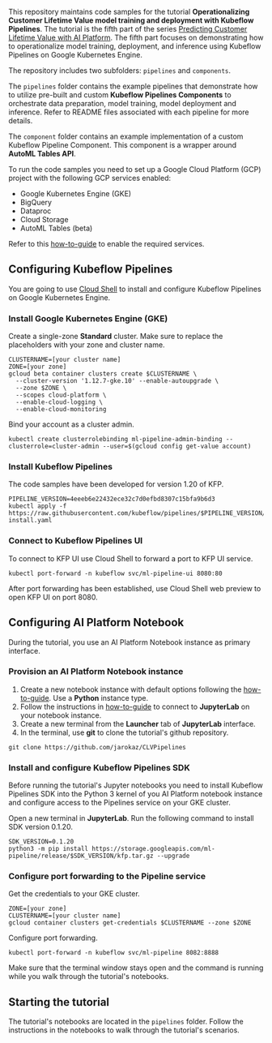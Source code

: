 This repository maintains code samples for the tutorial **Operationalizing Customer Lifetime Value model training and deployment with Kubeflow Pipelines**. The tutorial is the fifth part of the series [Predicting Customer Lifetime Value with AI Platform](https://cloud.google.com/solutions/machine-learning/clv-prediction-with-offline-training-intro).
The fifth part focuses on demonstrating how to operationalize model training, deployment, and inference using Kubeflow Pipelines on Google Kubernetes Engine.

The repository includes two subfolders: `pipelines` and `components`.

The `pipelines` folder contains the example pipelines that demonstrate how to utilize pre-built and custom **Kubeflow Pipelines Components** to orchestrate data preparation, model training, model deployment and inference. Refer to README files associated with each pipeline for more details.

The `component` folder contains an example implementation of a custom Kubeflow Pipeline Component. This component is a wrapper around **AutoML Tables API**.

To run the code samples you need to set up a Google Cloud Platform (GCP) project with the following GCP services enabled:
- Google Kubernetes Engine (GKE)
- BigQuery
- Dataproc
- Cloud Storage
- AutoML Tables (beta)

Refer to this [how-to-guide](https://cloud.google.com/apis/docs/enable-disable-apis) to enable the required services.

## Configuring Kubeflow Pipelines
You are going to use [Cloud Shell](https://cloud.google.com/shell/) to install and configure Kubeflow Pipelines on Google Kubernetes Engine.

### Install Google Kubernetes Engine (GKE)
Create a single-zone **Standard** cluster. Make sure to replace the placeholders with your zone and cluster name.
```
CLUSTERNAME=[your cluster name]
ZONE=[your zone]
gcloud beta container clusters create $CLUSTERNAME \
  --cluster-version '1.12.7-gke.10' --enable-autoupgrade \
  --zone $ZONE \
  --scopes cloud-platform \
  --enable-cloud-logging \
  --enable-cloud-monitoring 
```

Bind your account as a cluster admin.
```
kubectl create clusterrolebinding ml-pipeline-admin-binding --clusterrole=cluster-admin --user=$(gcloud config get-value account)
```

### Install Kubeflow Pipelines
The code samples have been developed for version 1.20 of KFP.
```
PIPELINE_VERSION=4eeeb6e22432ece32c7d0efbd8307c15bfa9b6d3
kubectl apply -f https://raw.githubusercontent.com/kubeflow/pipelines/$PIPELINE_VERSION/manifests/namespaced-install.yaml
```
### Connect to Kubeflow Pipelines UI

To connect to KFP UI use Cloud Shell to forward a port to KFP UI service. 
```
kubectl port-forward -n kubeflow svc/ml-pipeline-ui 8080:80
```
After port forwarding has been established, use Cloud Shell web preview to open KFP UI on port 8080.


## Configuring AI Platform Notebook
During the tutorial, you use an AI Platform Notebook instance as primary interface. 

### Provision an AI Platform Notebook instance
1. Create a new notebook instance with default options following the [how-to-guide](https://cloud.google.com/ml-engine/docs/notebooks/create-new). Use a **Python** instance type.
2. Follow the instructions in [how-to-guide](https://cloud.google.com/ml-engine/docs/notebooks/create-new) to connect to **JupyterLab** on your notebook instance.
3. Create a new terminal from the **Launcher** tab of **JupyterLab** interface.
4. In the terminal, use **git** to clone the tutorial's github repository.
```
git clone https://github.com/jarokaz/CLVPipelines
```

### Install and configure Kubeflow Pipelines SDK
Before running the tutorial's Jupyter notebooks you need to install Kubeflow Pipelines SDK into the Python 3 kernel of you AI Platform notebook instance and configure access to the Pipelines service on your GKE cluster.

Open a new terminal in **JupyterLab**. Run the following command to install SDK version 0.1.20.
```
SDK_VERSION=0.1.20
python3 -m pip install https://storage.googleapis.com/ml-pipeline/release/$SDK_VERSION/kfp.tar.gz --upgrade
```

### Configure port forwarding to the Pipeline service 
Get the credentials to your GKE cluster.
```
ZONE=[your zone]
CLUSTERNAME=[your cluster name]
gcloud container clusters get-credentials $CLUSTERNAME --zone $ZONE
```
Configure port forwarding.
```
kubectl port-forward -n kubeflow svc/ml-pipeline 8082:8888
```

Make sure that the terminal window stays open and the command is running while you walk through the tutorial's notebooks.




## Starting the tutorial
The tutorial's notebooks are located in the `pipelines` folder. Follow the instructions in the notebooks to walk through the tutorial's scenarios.





